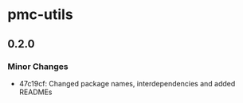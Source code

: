# pmc-utils

## 0.2.0

### Minor Changes

- 47c19cf: Changed package names, interdependencies and added READMEs
